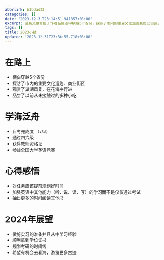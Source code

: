 ```yaml
---
abbrlink: b1bdad83
categories: []
date: '2023-12-31T23:14:51.941857+08:00'
excerpt: 这篇文章介绍了作者在路途中横越5个省份，探访了市内的重要文化遗迹和商业街区，观赏了巢湖风景，品尝了多种小吃。作者还分享了自己的学业和考试经历，包括自考完成度，通过四六级和获得教师资格证，并参加全国大学英语竞赛的心得感悟。作者提到了未来展望，包括做好实习准备，顺利拿到学位证书，规划考研时间线，并希望有机会去看海和游览更多古迹。
tags: []
title: 2023小结
updated: '2023-12-31T23:36:55.718+08:00'
---
```

# 在路上

* 横向穿越5个省份
* 探访了市内的重要文化遗迹、商业街区
* 观赏了巢湖风景，在花海中行进
* 品尝了以前从未接触过的多种小吃

# 学海泛舟

* 自考完成度 （2/3）
* 通过四六级
* 获得教师资格证
* 参加全国大学英语竞赛

# 心得感悟

* 对任务应该提前规划好时间
* 加强英语中其他能力（听、说、读、写）的学习而不是仅仅通过考试
* 抽出更多的时间阅读其他书

# 2024年展望

* 做好实习的准备并且从中学习经验
* 顺利拿到学位证书
* 规划考研的时间线
* 希望有机会去看海，游览更多古迹
